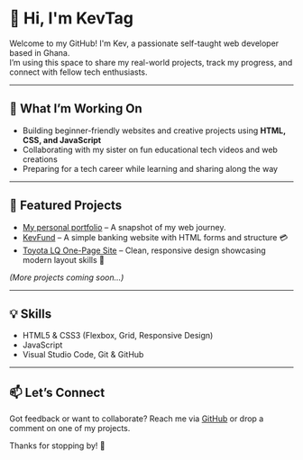 # 👋 Hi, I'm KevTag

Welcome to my GitHub! I'm Kev, a passionate self-taught web developer based in Ghana.  
I’m using this space to share my real-world projects, track my progress, and connect with fellow tech enthusiasts.

---

## 🚀 What I’m Working On

- Building beginner-friendly websites and creative projects using **HTML, CSS, and JavaScript**
- Collaborating with my sister on fun educational tech videos and web creations
- Preparing for a tech career while learning and sharing along the way

---

## 📌 Featured Projects

- [My personal portfolio](https://kev-tag-portfolio.vercel.app/) – A snapshot of my web journey.     
- [KevFund](https://kevtag0101.github.io/KevFund/) – A simple banking website with HTML forms and structure 💳
- [Toyota LQ One-Page Site](https://kevtag0101.github.io/Toyota-LQ-Showcase/) – Clean, responsive design showcasing modern layout skills 🚗

_(More projects coming soon...)_

---

## 💡 Skills

- HTML5 & CSS3 (Flexbox, Grid, Responsive Design)
- JavaScript
- Visual Studio Code, Git & GitHub

---

## 📫 Let’s Connect

Got feedback or want to collaborate? Reach me via [GitHub](https://github.com/KevTag0101) or drop a comment on one of my projects.

Thanks for stopping by! 🙌
